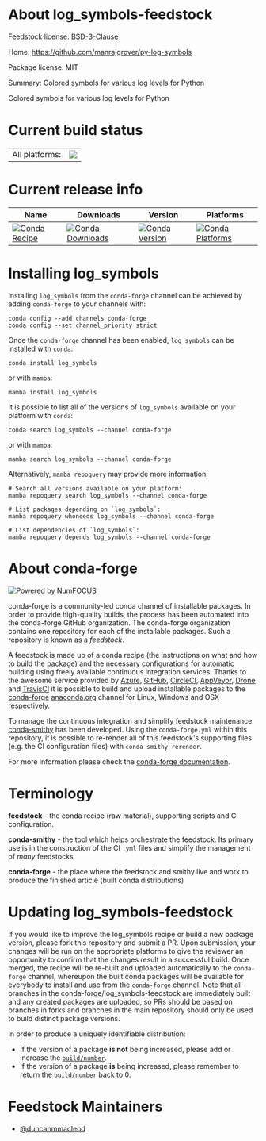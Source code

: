 About log_symbols-feedstock
===========================

Feedstock license: [BSD-3-Clause](https://github.com/conda-forge/log_symbols-feedstock/blob/main/LICENSE.txt)

Home: https://github.com/manrajgrover/py-log-symbols

Package license: MIT

Summary: Colored symbols for various log levels for Python

Colored symbols for various log levels for Python

Current build status
====================


<table><tr><td>All platforms:</td>
    <td>
      <a href="https://dev.azure.com/conda-forge/feedstock-builds/_build/latest?definitionId=9313&branchName=main">
        <img src="https://dev.azure.com/conda-forge/feedstock-builds/_apis/build/status/log_symbols-feedstock?branchName=main">
      </a>
    </td>
  </tr>
</table>

Current release info
====================

| Name | Downloads | Version | Platforms |
| --- | --- | --- | --- |
| [![Conda Recipe](https://img.shields.io/badge/recipe-log_symbols-green.svg)](https://anaconda.org/conda-forge/log_symbols) | [![Conda Downloads](https://img.shields.io/conda/dn/conda-forge/log_symbols.svg)](https://anaconda.org/conda-forge/log_symbols) | [![Conda Version](https://img.shields.io/conda/vn/conda-forge/log_symbols.svg)](https://anaconda.org/conda-forge/log_symbols) | [![Conda Platforms](https://img.shields.io/conda/pn/conda-forge/log_symbols.svg)](https://anaconda.org/conda-forge/log_symbols) |

Installing log_symbols
======================

Installing `log_symbols` from the `conda-forge` channel can be achieved by adding `conda-forge` to your channels with:

```
conda config --add channels conda-forge
conda config --set channel_priority strict
```

Once the `conda-forge` channel has been enabled, `log_symbols` can be installed with `conda`:

```
conda install log_symbols
```

or with `mamba`:

```
mamba install log_symbols
```

It is possible to list all of the versions of `log_symbols` available on your platform with `conda`:

```
conda search log_symbols --channel conda-forge
```

or with `mamba`:

```
mamba search log_symbols --channel conda-forge
```

Alternatively, `mamba repoquery` may provide more information:

```
# Search all versions available on your platform:
mamba repoquery search log_symbols --channel conda-forge

# List packages depending on `log_symbols`:
mamba repoquery whoneeds log_symbols --channel conda-forge

# List dependencies of `log_symbols`:
mamba repoquery depends log_symbols --channel conda-forge
```


About conda-forge
=================

[![Powered by
NumFOCUS](https://img.shields.io/badge/powered%20by-NumFOCUS-orange.svg?style=flat&colorA=E1523D&colorB=007D8A)](https://numfocus.org)

conda-forge is a community-led conda channel of installable packages.
In order to provide high-quality builds, the process has been automated into the
conda-forge GitHub organization. The conda-forge organization contains one repository
for each of the installable packages. Such a repository is known as a *feedstock*.

A feedstock is made up of a conda recipe (the instructions on what and how to build
the package) and the necessary configurations for automatic building using freely
available continuous integration services. Thanks to the awesome service provided by
[Azure](https://azure.microsoft.com/en-us/services/devops/), [GitHub](https://github.com/),
[CircleCI](https://circleci.com/), [AppVeyor](https://www.appveyor.com/),
[Drone](https://cloud.drone.io/welcome), and [TravisCI](https://travis-ci.com/)
it is possible to build and upload installable packages to the
[conda-forge](https://anaconda.org/conda-forge) [anaconda.org](https://anaconda.org/)
channel for Linux, Windows and OSX respectively.

To manage the continuous integration and simplify feedstock maintenance
[conda-smithy](https://github.com/conda-forge/conda-smithy) has been developed.
Using the ``conda-forge.yml`` within this repository, it is possible to re-render all of
this feedstock's supporting files (e.g. the CI configuration files) with ``conda smithy rerender``.

For more information please check the [conda-forge documentation](https://conda-forge.org/docs/).

Terminology
===========

**feedstock** - the conda recipe (raw material), supporting scripts and CI configuration.

**conda-smithy** - the tool which helps orchestrate the feedstock.
                   Its primary use is in the construction of the CI ``.yml`` files
                   and simplify the management of *many* feedstocks.

**conda-forge** - the place where the feedstock and smithy live and work to
                  produce the finished article (built conda distributions)


Updating log_symbols-feedstock
==============================

If you would like to improve the log_symbols recipe or build a new
package version, please fork this repository and submit a PR. Upon submission,
your changes will be run on the appropriate platforms to give the reviewer an
opportunity to confirm that the changes result in a successful build. Once
merged, the recipe will be re-built and uploaded automatically to the
`conda-forge` channel, whereupon the built conda packages will be available for
everybody to install and use from the `conda-forge` channel.
Note that all branches in the conda-forge/log_symbols-feedstock are
immediately built and any created packages are uploaded, so PRs should be based
on branches in forks and branches in the main repository should only be used to
build distinct package versions.

In order to produce a uniquely identifiable distribution:
 * If the version of a package **is not** being increased, please add or increase
   the [``build/number``](https://docs.conda.io/projects/conda-build/en/latest/resources/define-metadata.html#build-number-and-string).
 * If the version of a package **is** being increased, please remember to return
   the [``build/number``](https://docs.conda.io/projects/conda-build/en/latest/resources/define-metadata.html#build-number-and-string)
   back to 0.

Feedstock Maintainers
=====================

* [@duncanmmacleod](https://github.com/duncanmmacleod/)

